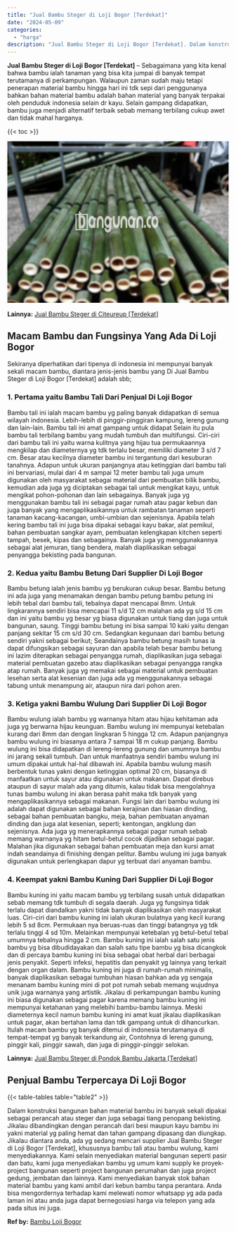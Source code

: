 ```yaml
---
title: "Jual Bambu Steger di Loji Bogor [Terdekat]"
date: "2024-05-09"
categories: 
  - "harga"
description: "Jual Bambu Steger di Loji Bogor [Terdekat]. Dalam konstruksi bangunan bahan material bambu ini banyak sekali dipakai sebagai perancah atau steger dan juga se..."
---
```


**Jual Bambu Steger di Loji Bogor \[Terdekat\]** – Sebagaimana yang kita kenal bahwa bambu ialah tanaman yang bisa kita jumpai di banyak tempat terutamanya di perkampungan. Walaupun zaman sudah maju tetapi penerapan material bambu hingga hari ini tdk sepi dari penggunanya bahkan bahan material bambu adalah bahan material yang banyak terpakai oleh penduduk indonesia selain dr kayu. Selain gampang didapatkan, bambu juga menjadi alternatif terbaik sebab memang terbilang cukup awet dan tidak mahal harganya.

{{< toc >}}

![Jual Bambu Steger di Loji Bogor [Terdekat]](/images/jual-bambu-tali-40.png)

**Lainnya:** [Jual Bambu Steger di Citeureup \[Terdekat\]](https://bambu.bangunan.co/jual-bambu-steger-di-citeureup-terdekat/)

## Macam Bambu dan Fungsinya Yang Ada Di Loji Bogor

Sekiranya diperhatikan dari tipenya di indonesia ini mempunyai banyak sekali macam bambu, diantara jenis-jenis bambu yang Di Jual Bambu Steger di Loji Bogor \[Terdekat\] adalah sbb;

### 1\. Pertama yaitu Bambu Tali Dari Penjual Di Loji Bogor

Bambu tali ini ialah macam bambu yg paling banyak didapatkan di semua wilayah indonesia. Lebih-lebih di pinggir-pinggiran kampung, lereng gunung dan lain-lain. Bambu tali ini amat gampang untuk didapat Selain itu pula bambu tali terbilang bambu yang mudah tumbuh dan multifungsi. Ciri-ciri dari bambu tali ini yaitu warna kulitnya yang hijau tua permukaannya mengkilap dan diameternya yg tdk terlalu besar, memiliki diameter 3 s/d 7 cm. Besar atau kecilnya diameter bambu ini tergantung dari kesuburan tanahnya. Adapun untuk ukuran panjangnya atau ketinggian dari bambu tali ini bervariasi, mulai dari 4 m sampai 12 meter bambu tali juga umum digunakan oleh masyarakat sebagai material dari pembuatan bilik bambu, kemudian ada juga yg diciptakan sebagai tali untuk mengikat kayu, untuk mengikat pohon-pohonan dan lain sebagainya. Banyak juga yg menggunakan bambu tali ini sebagai pagar rumah atau pagar kebun dan juga banyak yang mengaplikasikannya untuk rambatan tanaman seperti tanaman kacang-kacangan, umbi-umbian dan sejenisnya. Apabila telah kering bambu tali ini juga bisa dipakai sebagai kayu bakar, alat pemikul, bahan pembuatan sangkar ayam, pembuatan kelengkapan kitchen seperti tampah, besek, kipas dan sebagainya. Banyak juga yg menggunakannya sebagai alat jemuran, tiang bendera, malah diaplikasikan sebagai penyangga bekisting pada bangunan.

### 2\. Kedua yaitu Bambu Betung Dari Supplier Di Loji Bogor

Bambu betung ialah jenis bambu yg berukuran cukup besar. Bambu betung ini ada juga yang menamakan dengan bambu petung bambu petung ini lebih tebal dari bambu tali, tebalnya dapat mencapai 8mm. Untuk lingkarannya sendiri bisa mencapai 11 s/d 12 cm malahan ada yg s/d 15 cm dan ini yaitu bambu yg besar yg biasa digunakan untuk tiang dan juga untuk bangunan, saung. Tinggi bambu betung ini bisa sampai 10 kaki yaitu dengan panjang sekitar 15 cm s/d 30 cm. Sedangkan kegunaan dari bambu betung sendiri yakni sebagai berikut; Seandainya bambu betung masih tunas ia dapat difungsikan sebagai sayuran dan apabila telah besar bambu betung ini lazim diterapkan sebagai penyangga rumah, diaplikasikan juga sebagai material pembuatan gazebo atau diaplikasikan sebagai penyangga rangka atap rumah. Banyak juga yg memakai sebagai material untuk pembuatan lesehan serta alat kesenian dan juga ada yg menggunakannya sebagai tabung untuk menampung air, ataupun nira dari pohon aren.

### 3\. Ketiga yakni Bambu Wulung Dari Supplier Di Loji Bogor

Bambu wulung ialah bambu yg warnanya hitam atau hijau kehitaman ada juga yg berwarna hijau keunguan. Bambu wulung ini mempunyai ketebalan kurang dari 8mm dan dengan lingkaran 5 hingga 12 cm. Adapun panjangnya bambu wulung ini biasanya antara 7 sampai 18 m cukup panjang. Bambu wulung ini bisa didapatkan di lereng-lereng gunung dan umumnya bambu ini jarang sekali tumbuh. Dan untuk manfaatnya sendiri bambu wulung ini umum dipakai untuk hal-hal dibawah ini. Apabila bambu wulung masih berbentuk tunas yakni dengan ketinggian optimal 20 cm, biasanya di manfaatkan untuk sayur atau digunakan untuk makanan. Dapat direbus ataupun di sayur malah ada yang ditumis, kalau tidak bisa mengolahnya tunas bambu wulung ini akan berasa pahit maka tdk banyak yang mengaplikasikannya sebagai makanan. Fungsi lain dari bambu wulung ini adalah dapat digunakan sebagai bahan kerajinan dan hiasan dinding, sebagai bahan pembuatan bangku, meja, bahan pembuatan anyaman dinding dan juga alat kesenian, seperti; kentongan, angklung dan sejenisnya. Ada juga yg menerapkannya sebagai pagar rumah sebab memang warnanya yg hitam betul-betul cocok dijadikan sebagai pagar. Malahan jika digunakan sebagai bahan pembuatan meja dan kursi amat indah seandainya di finishing dengan pelitur. Bambu wulung ini juga banyak digunakan untuk perlengkapan dapur yg terbuat dari anyaman bambu.

### 4\. Keempat yakni Bambu Kuning Dari Supplier Di Loji Bogor

Bambu kuning ini yaitu macam bambu yg terbilang susah untuk didapatkan sebab memang tdk tumbuh di segala daerah. Juga yg fungsinya tidak terlalu dapat diandalkan yakni tidak banyak diaplikasikan oleh masyarakat luas. Ciri-ciri dari bambu kuning ini ialah ukuran bulatnya yang kecil kurang lebih 5 sd 8cm. Permukaan nya beruas-ruas dan tinggi batangnya yg tdk terlalu tinggi 4 sd 10m. Melainkan mempunyai ketebalan yg betul-betul tebal umumnya tebalnya hingga 2 cm. Bambu kuning ini ialah salah satu jenis bambu yg bisa dibudidayakan dan salah satu tipe bambu yg bisa dicangkok dan di percaya bambu kuning ini bisa sebagai obat herbal dari berbagai jenis penyakit. Seperti infeksi, hepatitis dan penyakit yg lainnya yang terkait dengan organ dalam. Bambu kuning ini juga di rumah-rumah minimalis, banyak diaplikasikan sebagai tumbuhan hiasan bahkan ada yg sengaja menanam bambu kuning mini di pot pot rumah sebab memang wujudnya unik juga warnanya yang artistik. Jikalau di perkampungan bambu kuning ini biasa digunakan sebagai pagar karena memang bambu kuning ini mempunyai ketahanan yang melebihi bambu-bambu lainnya. Meski diameternya kecil namun bambu kuning ini amat kuat jikalau diaplikasikan untuk pagar, akan bertahan lama dan tdk gampang untuk di dihancurkan. Itulah macam bambu yg banyak ditemui di indonesia terutamanya di tempat-tempat yg banyak terkandung air, Contohnya di lereng gunung, pinggir kali, pinggir sawah, dan juga di pinggir-pinggir selokan.

**Lainnya:** [Jual Bambu Steger di Pondok Bambu Jakarta \[Terdekat\]](https://bambu.bangunan.co/jual-bambu-steger-di-pondok-bambu-jakarta-terdekat/)

## Penjual Bambu Terpercaya Di Loji Bogor

{{< table-tables table="table2" >}}

Dalam konstruksi bangunan bahan material bambu ini banyak sekali dipakai sebagai perancah atau steger dan juga sebagai tiang penopang bekisting. Jikalau dibandingkan dengan perancah dari besi maupun kayu bambu ini yakni material yg paling hemat dan tahan gampang dipasang dan diungkap. Jikalau diantara anda, ada yg sedang mencari supplier Jual Bambu Steger di Loji Bogor \[Terdekat\], khususnya bambu tali atau bambu wulung, kami menyediakannya. Kami selain menyediakan material bangunan seperti pasir dan batu, kami juga menyediakan bambu yg umum kami supply ke proyek-project bangunan seperti project bangunan perumahan dan juga project gedung, jembatan dan lainnya. Kami menyediakan banyak stok bahan material bambu yang kami ambil dari kebun bambu tanpa perantara. Anda bisa mengordernya terhadap kami melewati nomor whatsapp yg ada pada laman ini atau anda juga dapat bernegosiasi harga via telepon yang ada pada situs ini juga.

**Ref by:** [Bambu Loji Bogor](https://id.wikipedia.org/wiki/Bambu)
